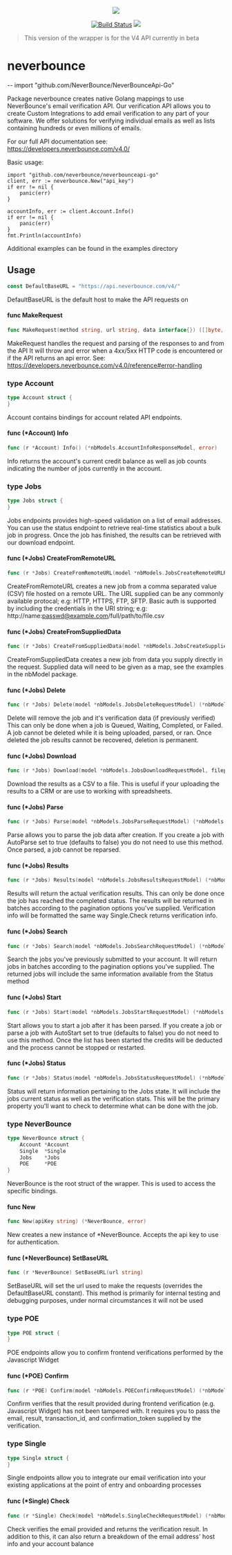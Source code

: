 <p align="center"><img src="https://neverbounce-marketing.s3.amazonaws.com/neverbounce_color_600px.png"></p>

<p align="center">
<a href="https://travis-ci.org/NeverBounce/NeverBounceApi-Go"><img src="https://travis-ci.org/NeverBounce/NeverBounceApi-Go.svg" alt="Build Status"></a>
<a href="https://codeclimate.com/github/NeverBounce/NeverBounceApi-Go"><img src="https://codeclimate.com/github/NeverBounce/NeverBounceApi-Go/badges/gpa.svg" /></a>
</p>

> This version of the wrapper is for the V4 API currently in beta

# neverbounce
--
    import "github.com/NeverBounce/NeverBounceApi-Go"

Package neverbounce creates native Golang mappings to use NeverBounce's email
verification API. Our verification API allows you to create Custom Integrations
to add email verification to any part of your software. We offer solutions for
verifying individual emails as well as lists containing hundreds or even
millions of emails.

For our full API documentation see: https://developers.neverbounce.com/v4.0/

Basic usage:

    import "github.com/neverbounce/neverbounceapi-go"
    client, err := neverbounce.New("api_key")
    if err != nil {
    	panic(err)
    }

    accountInfo, err := client.Account.Info()
    if err != nil {
    	panic(err)
    }
    fmt.Println(accountInfo)


Additional examples can be found in the examples directory

## Usage

```go
const DefaultBaseURL = "https://api.neverbounce.com/v4/"
```
DefaultBaseURL is the default host to make the API requests on

#### func  MakeRequest

```go
func MakeRequest(method string, url string, data interface{}) ([]byte, error)
```
MakeRequest handles the request and parsing of the responses to and from the API
It will throw and error when a 4xx/5xx HTTP code is encountered or if the API
returns an api error. See:
https://developers.neverbounce.com/v4.0/reference#error-handling

### type Account

```go
type Account struct {
}
```

Account contains bindings for account related API endpoints.

#### func (*Account) Info

```go
func (r *Account) Info() (*nbModels.AccountInfoResponseModel, error)
```
Info returns the account's current credit balance as well as job counts
indicating the number of jobs currently in the account.

### type Jobs

```go
type Jobs struct {
}
```

Jobs endpoints provides high-speed​ validation on a list of email addresses. You
can use the status endpoint to retrieve real-time statistics about a bulk job in
progress. Once the job has finished, the results can be retrieved with our
download endpoint.

#### func (*Jobs) CreateFromRemoteURL

```go
func (r *Jobs) CreateFromRemoteURL(model *nbModels.JobsCreateRemoteURLRequestModel) (*nbModels.JobsCreateResponseModel, error)
```
CreateFromRemoteURL creates a new job from a comma separated value (CSV) file
hosted on a remote URL. The URL supplied can be any commonly available protocal;
e.g: HTTP, HTTPS, FTP, SFTP. Basic auth is supported by including the
credentials in the URI string; e.g:
http://name:passwd@example.com/full/path/to/file.csv

#### func (*Jobs) CreateFromSuppliedData

```go
func (r *Jobs) CreateFromSuppliedData(model *nbModels.JobsCreateSuppliedDataRequestModel) (*nbModels.JobsCreateResponseModel, error)
```
CreateFromSuppliedData creates a new job from data you supply directly in the
request. Supplied data will need to be given as a map, see the examples in the
nbModel package.

#### func (*Jobs) Delete

```go
func (r *Jobs) Delete(model *nbModels.JobsDeleteRequestModel) (*nbModels.JobsDeleteResponseModel, error)
```
Delete will remove the job and it's verification data (if previously verified)
This can only be done when a job is Queued, Waiting, Completed, or Failed. A job
cannot be deleted while it is being uploaded, parsed, or ran. Once deleted the
job results cannot be recovered, deletion is permanent.

#### func (*Jobs) Download

```go
func (r *Jobs) Download(model *nbModels.JobsDownloadRequestModel, filepath string) error
```
Download the results as a CSV to a file. This is useful if your uploading the
results to a CRM or are use to working with spreadsheets.

#### func (*Jobs) Parse

```go
func (r *Jobs) Parse(model *nbModels.JobsParseRequestModel) (*nbModels.JobsParseResponseModel, error)
```
Parse allows you to parse the job data after creation. If you create a job with
AutoParse set to true (defaults to false) you do not need to use this method.
Once parsed, a job cannot be reparsed.

#### func (*Jobs) Results

```go
func (r *Jobs) Results(model *nbModels.JobsResultsRequestModel) (*nbModels.JobsResultsResponseModel, error)
```
Results will return the actual verification results. This can only be done once
the job has reached the completed status. The results will be returned in
batches according to the pagination options you've supplied. Verification info
will be formatted the same way Single.Check returns verification info.

#### func (*Jobs) Search

```go
func (r *Jobs) Search(model *nbModels.JobsSearchRequestModel) (*nbModels.JobsSearchResponseModel, error)
```
Search the jobs you've previously submitted to your account. It will return jobs
in batches according to the pagination options you've supplied. The returned
jobs will include the same information available from the Status method

#### func (*Jobs) Start

```go
func (r *Jobs) Start(model *nbModels.JobsStartRequestModel) (*nbModels.JobsStartResponseModel, error)
```
Start allows you to start a job after it has been parsed. If you create a job or
parse a job with AutoStart set to true (defaults to false) you do not need to
use this method. Once the list has been started the credits will be deducted and
the process cannot be stopped or restarted.

#### func (*Jobs) Status

```go
func (r *Jobs) Status(model *nbModels.JobsStatusRequestModel) (*nbModels.JobsStatusResponseModel, error)
```
Status will return information pertaining to the Jobs state. It will include the
jobs current status as well as the verification stats. This will be the primary
property you'll want to check to determine what can be done with the job.

### type NeverBounce

```go
type NeverBounce struct {
	Account *Account
	Single  *Single
	Jobs    *Jobs
	POE     *POE
}
```

NeverBounce is the root struct of the wrapper. This is used to access the
specific bindings.

#### func  New

```go
func New(apiKey string) (*NeverBounce, error)
```
New creates a new instance of *NeverBounce. Accepts the api key to use for
authentication.

#### func (*NeverBounce) SetBaseURL

```go
func (r *NeverBounce) SetBaseURL(url string)
```
SetBaseURL will set the url used to make the requests (overrides the
DefaultBaseURL constant). This method is primarily for internal testing and
debugging purposes, under normal circumstances it will not be used

### type POE

```go
type POE struct {
}
```

POE endpoints allow you to confirm frontend verifications performed by the
Javascript Widget

#### func (*POE) Confirm

```go
func (r *POE) Confirm(model *nbModels.POEConfirmRequestModel) (*nbModels.POEConfirmResponseModel, error)
```
Confirm verifies that the result provided during frontend verification (e.g.
Javascript Widget) has not been tampered with. It requires you to pass the
email, result, transaction_id, and confirmation_token supplied by the
verification.

### type Single

```go
type Single struct {
}
```

Single endpoints allow you to integrate our email verification into your
existing applications at the point of entry and onboarding processes

#### func (*Single) Check

```go
func (r *Single) Check(model *nbModels.SingleCheckRequestModel) (*nbModels.SingleCheckResponseModel, error)
```
Check verifies the email provided and returns the verification result. In
addition to this, it can also return a breakdown of the email address' host info
and your account balance
